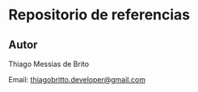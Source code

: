 # Repositorio de referencias

## Autor

Thiago Messias de Brito

Email: [thiagobritto.developer@gmail.com](mailto:thiagobritto.developer@gmail.com)
